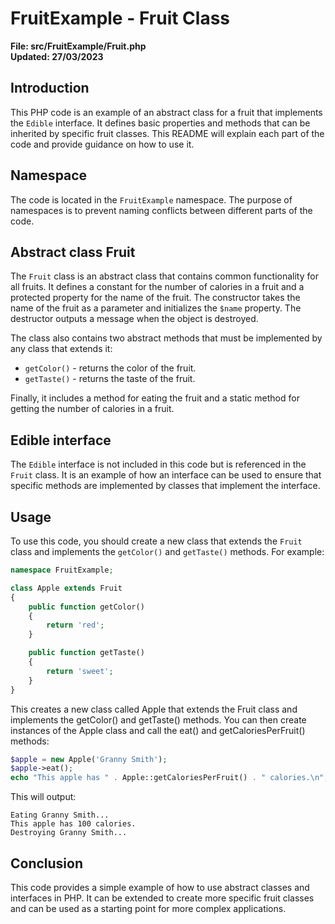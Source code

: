 # FruitExample - Fruit Class

**File: src/FruitExample/Fruit.php**  
**Updated: 27/03/2023**

## Introduction

This PHP code is an example of an abstract class for a fruit that implements the `Edible` interface. It defines basic properties and methods that can be inherited by specific fruit classes. This README will explain each part of the code and provide guidance on how to use it.

## Namespace

The code is located in the `FruitExample` namespace. The purpose of namespaces is to prevent naming conflicts between different parts of the code.

## Abstract class Fruit

The `Fruit` class is an abstract class that contains common functionality for all fruits. It defines a constant for the number of calories in a fruit and a protected property for the name of the fruit. The constructor takes the name of the fruit as a parameter and initializes the `$name` property. The destructor outputs a message when the object is destroyed.

The class also contains two abstract methods that must be implemented by any class that extends it:

- `getColor()` - returns the color of the fruit.
- `getTaste()` - returns the taste of the fruit.

Finally, it includes a method for eating the fruit and a static method for getting the number of calories in a fruit.

## Edible interface

The `Edible` interface is not included in this code but is referenced in the `Fruit` class. It is an example of how an interface can be used to ensure that specific methods are implemented by classes that implement the interface.

## Usage

To use this code, you should create a new class that extends the `Fruit` class and implements the `getColor()` and `getTaste()` methods. For example:

```php
namespace FruitExample;

class Apple extends Fruit
{
    public function getColor()
    {
        return 'red';
    }

    public function getTaste()
    {
        return 'sweet';
    }
}
```

This creates a new class called Apple that extends the Fruit class and implements the getColor() and getTaste() methods. You can then create instances of the Apple class and call the eat() and getCaloriesPerFruit() methods:

```php
$apple = new Apple('Granny Smith');
$apple->eat();
echo "This apple has " . Apple::getCaloriesPerFruit() . " calories.\n";
```

This will output:

```
Eating Granny Smith...
This apple has 100 calories.
Destroying Granny Smith...
```

## Conclusion

This code provides a simple example of how to use abstract classes and interfaces in PHP. It can be extended to create more specific fruit classes and can be used as a starting point for more complex applications.